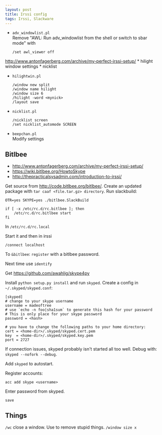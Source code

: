 ```yaml
---
layout: post
title: Irssi config
tags: Irssi, Slackware
---
```


* `adv_windowlist.pl`  
    Remove "AWL: Run adv_windowlist from the shell or switch to sbar mode" with

    `/set awl_viewer off`



http://www.antonfagerberg.com/archive/my-perfect-irssi-setup/
    * hilight window settings
    * nicklist

* `hilightwin.pl`  
    ```
    /window new split
    /window name hilight
    /window size 6
    /hilight -word <mynick>
    /layout save
    ```

* `nicklist.pl`  
    ```
    /nicklist screen
    /set nicklist_automode SCREEN
    ```

* `beepchan.pl`  
    Modify settings

Bitlbee
-------

* <http://www.antonfagerberg.com/archive/my-perfect-irssi-setup/>
* <https://wiki.bitlbee.org/HowtoSkype>
* <http://thepracticalsysadmin.com/introduction-to-irssi/>

Get source from <http://code.bitlbee.org/bitlbee/>. Create an updated package with `tar caaf <file.tar.gz> directory`. Run slackbuild:

```
OTR=yes SKYPE=yes ./bitlbee.SlackBuild
```

```
if [ -x /etc/rc.d/rc.bitlbee ]; then
    /etc/rc.d/rc.bitlbee start
fi
```

In `/etc/rc.d/rc.local`

Start it and then in irssi

`/connect localhost`

To `&bitlbee`: `register` with a bitlbee password.

Next time use `identify`

Get <https://github.com/awahlig/skype4py>

Install `python setup.py install` and run `skyped`. Create a config in `~/.skyped/skyped.conf`:

```
[skyped]
# change to your skype username
username = madeoftree
# use `echo -n foo|sha1sum` to generate this hash for your password
# This is only place for your skype password
password = <hash>

# you have to change the following paths to your home directory:
cert = <home-dir>/.skyped/skyped.cert.pem
key  = <home-dir>/.skyped/skyped.key.pem
port = 2727
```

If connection issues, skyped probably isn't started all too well. Debug with: `skyped --nofork --debug`.

Add `skyped` to autostart.

Register accounts:

```
acc add skype <username>
```

Enter password from skyped.

```
save
```

Things
------

`/wc` close a window. Use to remove stupid things.
`/window size x`
